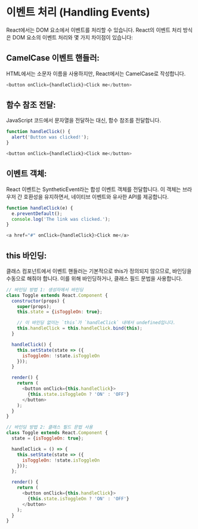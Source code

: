 # 이벤트 처리 (Handling Events)
React에서는 DOM 요소에서 이벤트를 처리할 수 있습니다. 
React의 이벤트 처리 방식은 DOM 요소의 이벤트 처리와 몇 가지 차이점이 있습니다:


## CamelCase 이벤트 핸들러:
HTML에서는 소문자 이름을 사용하지만, React에서는 CamelCase로 작성합니다.

``` javascript
<button onClick={handleClick}>Click me</button>
```

## 함수 참조 전달:
JavaScript 코드에서 문자열을 전달하는 대신, 함수 참조를 전달합니다.

```javascript
function handleClick() {
  alert('Button was clicked!');
}

<button onClick={handleClick}>Click me</button>
```

## 이벤트 객체:
React 이벤트는 SyntheticEvent라는 합성 이벤트 객체를 전달합니다. 
이 객체는 브라우저 간 호환성을 유지하면서, 네이티브 이벤트와 유사한 API를 제공합니다.

```javascript
function handleClick(e) {
  e.preventDefault();
  console.log('The link was clicked.');
}

<a href="#" onClick={handleClick}>Click me</a>
```

## this 바인딩:
클래스 컴포넌트에서 이벤트 핸들러는 기본적으로 this가 정의되지 않으므로, 바인딩을 수동으로 해줘야 합니다. 
이를 위해 바인딩하거나, 클래스 필드 문법을 사용합니다.
```javascript
// 바인딩 방법 1: 생성자에서 바인딩
class Toggle extends React.Component {
  constructor(props) {
    super(props);
    this.state = {isToggleOn: true};

    // 이 바인딩 없이는 `this`가 `handleClick` 내에서 undefined입니다.
    this.handleClick = this.handleClick.bind(this);
  }

  handleClick() {
    this.setState(state => ({
      isToggleOn: !state.isToggleOn
    }));
  }

  render() {
    return (
      <button onClick={this.handleClick}>
        {this.state.isToggleOn ? 'ON' : 'OFF'}
      </button>
    );
  }
}

// 바인딩 방법 2: 클래스 필드 문법 사용
class Toggle extends React.Component {
  state = {isToggleOn: true};

  handleClick = () => {
    this.setState(state => ({
      isToggleOn: !state.isToggleOn
    }));
  };

  render() {
    return (
      <button onClick={this.handleClick}>
        {this.state.isToggleOn ? 'ON' : 'OFF'}
      </button>
    );
  }
}
```